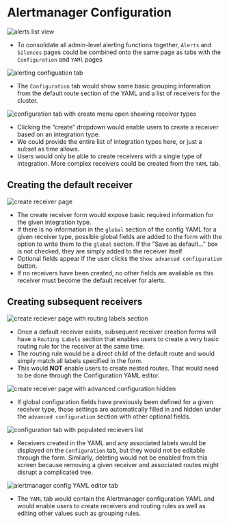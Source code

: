 # Alertmanager Configuration

![alerts list view](img/alerts-list.png)
- To consolidate all admin-level alerting functions together, `Alerts` and `Silences` pages could be combined onto the same page as tabs with the `Configuration` and `YAMl` pages

![alerting configuation tab](img/config-empty.png)
- The `Configuration` tab would show some basic grouping information from the default route section of the YAML and a list of receivers for the cluster.

![configuration tab with create menu open showing receiver types](img/config-dropdown.png)
- Clicking the “create” dropdown would enable users to create a receiver based on an integration type.
- We could provide the entire list of integration types here, or just a subset as time allows.
- Users would only be able to create receivers with a single type of integration. More complex receivers could be created from the `YAML` tab.

## Creating the default receiver
![create receiver page](img/create-default-receiver.png)
- The create receiver form would expose basic required information for the given integration type.
- If there is no information in the `global` section of the config YAML for a given receiver type, possible global fields are added to the form with the option to write them to the `global` secton. If the "Save as default..." box is not checked, they are simply added to the receiver itself.
- Optional fields appear if the user clicks the `Show advanced configuration` button.
- If no receivers have been created, no other fields are available as this receiver must become the default receiver for alerts.

## Creating subsequent receivers
![create reciever page with routing labels section](img/create-receiver-long.png)
- Once a default receiver exists, subsequent receiver creation forms will have a `Routing Labels` section that enables users to create a very basic routing rule for the receiver at the same time.
- The routing rule would be a direct child of the default route and would simply match all labels specified in the form.
- This would **NOT** enable users to create nested routes. That would need to be done through the Configuration YAML editor.

![create receiver page with advanced configuration hidden](img/create-receiver-short.png)
- If global configuration fields have previously been defined for a given receiver type, those settings are automatically filled in and hidden under the `advanced configuration` section with other optional fields.

![configuration tab with populated recievers list](img/edit-receiver.png)
- Receivers created in the YAML and any associated labels would be displayed on the `Configuration` tab, but they would not be editable through the form. Similarly, deleting would not be enabled from this screen because removing a given receiver and associated routes might disrupt a complicated tree.

![alertmanager config YAML editor tab](img/edit-yaml.png)
- The `YAML` tab would contain the Alertmanager configuration YAML and would enable users to create receivers and routing rules as well as editing other values such as grouping rules.
